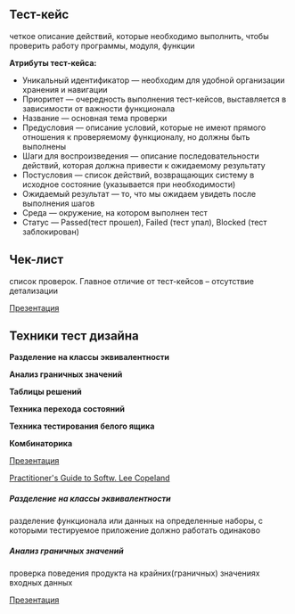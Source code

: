 ## Тест-кейс

четкое описание действий, которые необходимо выполнить, чтобы проверить работу программы, модуля, функции

**Атрибуты тест-кейса:**

- Уникальный идентификатор — необходим для удобной организации хранения и навигации
- Приоритет — очередность выполнения тест-кейсов, выставляется в зависимости от важности функционала
- Название — основная тема проверки
- Предусловия — описание условий, которые не имеют прямого отношения к проверяемому функционалу, но должны быть выполнены
- Шаги для воспроизведения — описание последовательности действий, которая должна привести к ожидаемому результату
- Постусловия — список действий, возвращающих систему в исходное состояние (указывается при необходимости)
- Ожидаемый результат — то, что мы ожидаем увидеть после выполнения шагов
- Среда — окружение, на котором выполнен тест
- Статус — Passed(тест прошел), Failed (тест упал), Blocked (тест заблокирован)

## Чек-лист

список проверок. Главное отличие от тест-кейсов – отсутствие детализации

[Презентация](https://docs.google.com/presentation/d/1ErEP2Q7YTvJ9LyqkGYw0oX5ljCD93N-A/edit?usp=sharing&ouid=116447005932578256378&rtpof=true&sd=true)

## Техники тест дизайна

**Разделение на классы эквивалентности**

**Анализ граничных значений**

**Таблицы решений**

**Техника перехода состояний**

**Техника тестирования белого ящика**

**Комбинаторика**

[Презентация](https://docs.google.com/presentation/d/154gW-Dqh-I6nthbJirNqk_Qn0vckfVm_/edit?usp=sharing&ouid=116447005932578256378&rtpof=true&sd=true)

[Practitioner's Guide to Softw. Lee Copeland](https://drive.google.com/file/d/14cbhRuthWSH-0ytsNCliZ7Xx1KrEdo-b/view?usp=sharing)

##### Разделение на классы эквивалентности

разделение функционала или данных на определенные наборы, с которыми тестируемое приложение должно работать одинаково

##### Анализ граничных значений

проверка поведения продукта на крайних(граничных) значениях входных данных

[Презентация](https://docs.google.com/presentation/d/1xAOUkEya7po5VL2i8kUrArWXPsTBxXfz/edit?usp=sharing&ouid=116447005932578256378&rtpof=true&sd=true)


